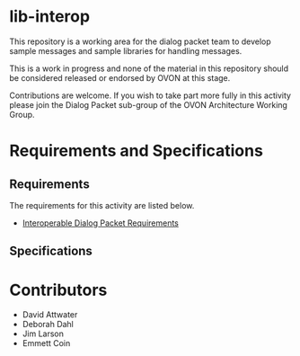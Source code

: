# lib-interop

This repository is a working area for the dialog packet team to develop sample messages and sample libraries for handling messages.

This is a work in progress and none of the material in this repository should be considered released or endorsed by OVON at this stage.

Contributions are welcome. If you wish to take part more fully in this activity please join the Dialog Packet sub-group of the OVON Architecture Working Group.

# Requirements and Specifications

## Requirements

The requirements for this activity are listed below.

- [Interoperable Dialog Packet Requirements](https://docs.google.com/document/d/18K17gb_sdj8dr3KB72hc0AVpVF9nRdGQWdjbe5AUjaw/edit)

## Specifications

# Contributors

- David Attwater
- Deborah Dahl
- Jim Larson
- Emmett Coin
